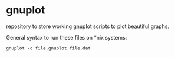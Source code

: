 # gnuplot
repository to store working gnuplot scripts to plot beautiful graphs.

General syntax to run these files on  \*nix systems:
```
gnuplot -c file.gnuplot file.dat
```
